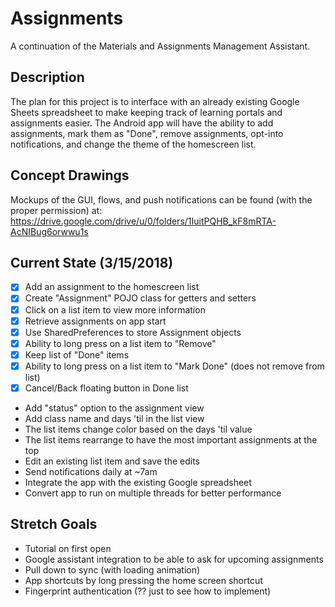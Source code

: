 # Assignments

A continuation of the Materials and Assignments Management Assistant.

## Description

The plan for this project is to interface with an already existing Google Sheets spreadsheet to make keeping track of learning portals and assignments easier. The Android app will have the ability to add assignments, mark them as "Done", remove assignments, opt-into notifications, and change the theme of the homescreen list.

## Concept Drawings

Mockups of the GUI, flows, and push notifications can be found (with the proper permission) at:
https://drive.google.com/drive/u/0/folders/1IuitPQHB_kF8mRTA-AcNIBug6orwwu1s

## Current State (3/15/2018)

- [x] Add an assignment to the homescreen list
- [x] Create "Assignment" POJO class for getters and setters
- [x] Click on a list item to view more information
- [x] Retrieve assignments on app start
- [x] Use SharedPreferences to store Assignment objects 
- [x] Ability to long press on a list item to "Remove" 
- [x] Keep list of "Done" items
- [x] Ability to long press on a list item to "Mark Done" (does not remove from list)
- [x] Cancel/Back floating button in Done list
- Add "status" option to the assignment view
- Add class name and days 'til in the list view
- The list items change color based on the days 'til value
- The list items rearrange to have the most important assignments at the top
- Edit an existing list item and save the edits
- Send notifications daily at ~7am
- Integrate the app with the existing Google spreadsheet
- Convert app to run on multiple threads for better performance

## Stretch Goals

- Tutorial on first open
- Google assistant integration to be able to ask for upcoming assignments
- Pull down to sync (with loading animation)
- App shortcuts by long pressing the home screen shortcut
- Fingerprint authentication (?? just to see how to implement)

